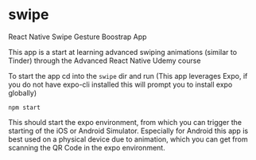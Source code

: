 # swipe
React Native Swipe Gesture Boostrap App

This app is a start at learning advanced swiping animations (similar to Tinder) through the Advanced React Native Udemy course


To start the app cd into the `swipe` dir and run 
(This app leverages Expo, if you do not have expo-cli installed this will prompt you to install expo globally)

`npm start`

This should start the expo environment, from which you can trigger the starting of the iOS or Android Simulator. Especially for Android this app is best used on a physical device due to animation, which you can get from scanning the QR Code in the expo environment.